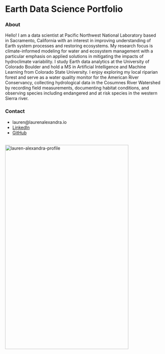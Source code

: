 # Earth Data Science Portfolio

### About

Hello! I am a data scientist at Pacific Northwest National Laboratory based in Sacramento, California with an interest in improving understanding of Earth system processes and restoring ecosystems. My research focus is climate-informed modeling for water and ecosystem management with a particular emphasis on applied solutions in mitigating the impacts of hydroclimate variability. I study Earth data analytics at the University of Colorado Boulder and hold a MS in Artificial Intelligence and Machine Learning from Colorado State University. I enjoy exploring my local riparian forest and serve as a water quality monitor for the American River Conservancy, collecting hydrological data in the Cosumnes River Watershed by recording field measurements, documenting habitat conditions, and observing species including endangered and at risk species in the western Sierra river.

### Contact
<ul>
  <li>
    <a "mailto: lauren@laurenalexandra.io">
      lauren@laurenalexandra.io
    </a> 
  </li>
  <li>
    <a href="https://www.linkedin.com/in/lauren-alexandra" target="_blank">
      LinkedIn
    </a>
  </li>
  <li>
    <a href="https://github.com/lauren-alexandra" target="_blank">
      GitHub
    </a>
  </li>
</ul>

<br>
<img width="400" height="660" alt="lauren-alexandra-profile" src="https://github.com/user-attachments/assets/573f8477-f323-444a-95d8-a184bdec31ab">
